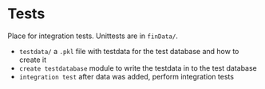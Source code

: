 # Tests

Place for integration tests. Unittests are in `finData/`.

- `testdata/` a `.pkl` file with testdata for the test database and how to create it
- `create testdatabase` module to write the testdata in to the test database
- `integration test` after data was added, perform integration tests
